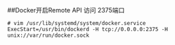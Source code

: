 ##Docker开启Remote API 访问 2375端口 
```vim
# vim /usr/lib/systemd/system/docker.service
ExecStart=/usr/bin/dockerd -H tcp://0.0.0.0:2375 -H unix://var/run/docker.sock
```
